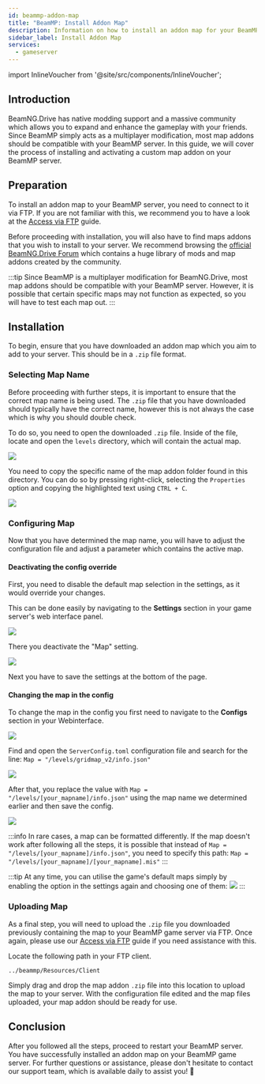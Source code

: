 ```yaml
---
id: beammp-addon-map
title: "BeamMP: Install Addon Map"
description: Information on how to install an addon map for your BeamMP server from ZAP-Hosting - ZAP-Hosting.com documentation
sidebar_label: Install Addon Map
services:
  - gameserver
---
```


import InlineVoucher from '@site/src/components/InlineVoucher';

## Introduction

BeamNG.Drive has native modding support and a massive community which allows you to expand and enhance the gameplay with your friends. Since BeamMP simply acts as a multiplayer modification, most map addons should be compatible with your BeamMP server. In this guide, we will cover the process of installing and activating a custom map addon on your BeamMP server.

<InlineVoucher />

## Preparation

To install an addon map to your BeamMP server, you need to connect to it via FTP. If you are not familiar with this, we recommend you to have a look at the [Access via FTP](gameserver-ftpaccess.md) guide.

Before proceeding with installation, you will also have to find maps addons that you wish to install to your server. We recommend browsing the [official BeamNG.Drive Forum](https://www.beamng.com/resources/categories/terrains-levels-maps.9/) which contains a huge library of mods and map addons created by the community. 

:::tip
Since BeamMP is a multiplayer modification for BeamNG.Drive, most map addons should be compatible with your BeamMP server. However, it is possible that certain specific maps may not function as expected, so you will have to test each map out.
:::

## Installation

To begin, ensure that you have downloaded an addon map which you aim to add to your server. This should be in a `.zip` file format.

### Selecting Map Name

Before proceeding with further steps, it is important to ensure that the correct map name is being used. The `.zip` file that you have downloaded should typically have the correct name, however this is not always the case which is why you should double check.

To do so, you need to open the downloaded `.zip` file. Inside of the file, locate and open the `levels` directory, which will contain the actual map.

![](https://screensaver01.zap-hosting.com/index.php/s/8cGobQaKBJmexwK/preview)

You need to copy the specific name of the map addon folder found in this directory. You can do so by pressing right-click, selecting the `Properties` option and copying the highlighted text using `CTRL + C`.

![](https://screensaver01.zap-hosting.com/index.php/s/D4AnY5zbfHMgMwR/preview)

### Configuring Map

Now that you have determined the map name, you will have to adjust the configuration file and adjust a parameter which contains the active map.

#### Deactivating the config override

First, you need to disable the default map selection in the settings, as it would override your changes.

This can be done easily by navigating to the **Settings** section in your game server's web interface panel.

![](https://screensaver01.zap-hosting.com/index.php/s/SJ5L6APTFzyZKTC/preview)

There you deactivate the "Map" setting.

![](https://screensaver01.zap-hosting.com/index.php/s/kHSybw6rw5jMaE3/preview)

Next you have to save the settings at the bottom of the page.

#### Changing the map in the config

To change the map in the config you first need to navigate to the **Configs** section in your Webinterface.

![](https://screensaver01.zap-hosting.com/index.php/s/sBj4CFQ3yKmMy8d/preview)

Find and open the `ServerConfig.toml` configuration file and search for the line:
`Map = "/levels/gridmap_v2/info.json"`

![](https://screensaver01.zap-hosting.com/index.php/s/JQg3EzkszXDrGFQ/preview)

After that, you replace the value with `Map = "/levels/[your_mapname]/info.json"` using the map name we determined earlier and then save the config.

![](https://screensaver01.zap-hosting.com/index.php/s/oNKN34KTAxrSxYX/preview)

:::info
In rare cases, a map can be formatted differently. If the map doesn't work after following all the steps, it is possible that instead of `Map = "/levels/[your_mapname]/info.json"`, you need to specify this path: `Map = "/levels/[your_mapname]/[your_mapname].mis"`
:::

:::tip
At any time, you can utilise the game's default maps simply by enabling the option in the settings again and choosing one of them:
![](https://screensaver01.zap-hosting.com/index.php/s/8SSceQj373GQ3sw/preview)
:::

### Uploading Map 

As a final step, you will need to upload the `.zip` file you downloaded previously containing the map to your BeamMP game server via FTP. Once again, please use our [Access via FTP](gameserver-ftpaccess.md) guide if you need assistance with this.

Locate the following path in your FTP client.
```
../beammp/Resources/Client
```

Simply drag and drop the map addon `.zip` file into this location to upload the map to your server. With the configuration file edited and the map files uploaded, your map addon should be ready for use.

## Conclusion

After you followed all the steps, proceed to restart your BeamMP server. You have successfully installed an addon map on your BeamMP game server. For further questions or assistance, please don't hesitate to contact our support team, which is available daily to assist you! 🙂